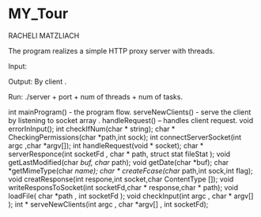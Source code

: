 # MY_Tour
RACHELI MATZLIACH

The program realizes a simple HTTP proxy server with threads.

Input:
<port number><num of threads><num of tasks>
  
Output:
By client .
  
Run:
./server  + port + num of threads + num of tasks.
  
  
int mainProgram() - the program flow.
serveNewClients() - serve the client by listening to socket array .
handleRequest() – handles client request.
void errorInInput();
int checkIfNum(char * string);
char * CheckingPermissions(char *path,int sock);
int connectServerSocket(int argc ,char *argv[]);
int handleRequest(void * socket);
char * serverResponce(int  socketFd , char * path, struct stat fileStat );
void getLastModified(char *buf, char* path);
void getDate(char *buf);
char *getMimeType(char *name);
char * createFcase(char* path,int sock,int flag);
void creatResponse(int respone,int  socket,char  ContentType []);
void writeResponsToSocket(int socketFd,char * response,char * path);
void loadFile( char *path , int  socketFd );
void checkInput(int argc , char * argv[] );
int * serveNewClients(int argc , char *argv[] , int socketFd);

